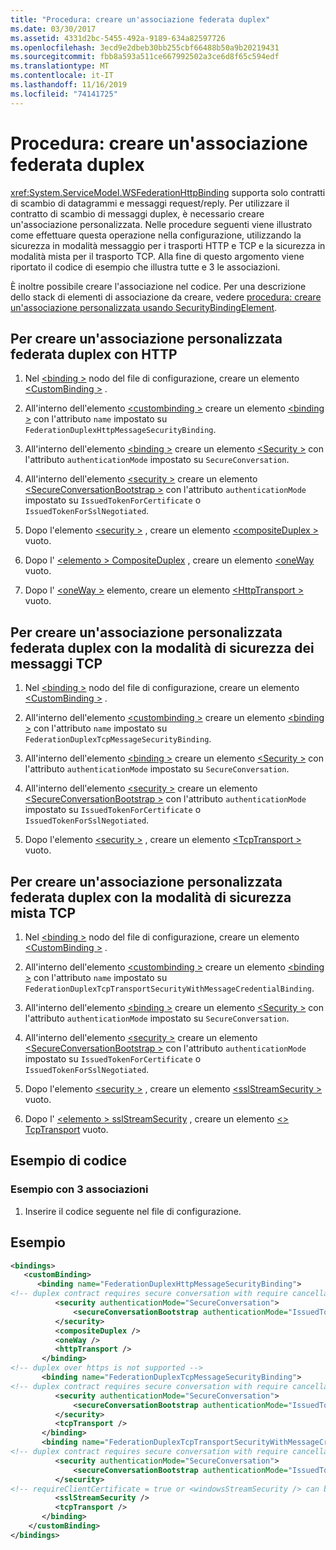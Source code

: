 ```yaml
---
title: "Procedura: creare un'associazione federata duplex"
ms.date: 03/30/2017
ms.assetid: 4331d2bc-5455-492a-9189-634a82597726
ms.openlocfilehash: 3ecd9e2dbeb30bb255cbf66488b50a9b20219431
ms.sourcegitcommit: fbb8a593a511ce667992502a3ce6d8f65c594edf
ms.translationtype: MT
ms.contentlocale: it-IT
ms.lasthandoff: 11/16/2019
ms.locfileid: "74141725"
---
```

# <a name="how-to-create-a-duplex-federated-binding"></a>Procedura: creare un'associazione federata duplex

<xref:System.ServiceModel.WSFederationHttpBinding> supporta solo contratti di scambio di datagrammi e messaggi request/reply. Per utilizzare il contratto di scambio di messaggi duplex, è necessario creare un'associazione personalizzata. Nelle procedure seguenti viene illustrato come effettuare questa operazione nella configurazione, utilizzando la sicurezza in modalità messaggio per i trasporti HTTP e TCP e la sicurezza in modalità mista per il trasporto TCP. Alla fine di questo argomento viene riportato il codice di esempio che illustra tutte e 3 le associazioni.

È inoltre possibile creare l'associazione nel codice. Per una descrizione dello stack di elementi di associazione da creare, vedere [procedura: creare un'associazione personalizzata usando SecurityBindingElement](../../../../docs/framework/wcf/feature-details/how-to-create-a-custom-binding-using-the-securitybindingelement.md).

## <a name="to-create-a-duplex-federated-custom-binding-with-http"></a>Per creare un'associazione personalizzata federata duplex con HTTP

1. Nel [\<binding >](../../../../docs/framework/configure-apps/file-schema/wcf/bindings.md) nodo del file di configurazione, creare un elemento [\<CustomBinding >](../../../../docs/framework/configure-apps/file-schema/wcf/custombinding.md) .

2. All'interno dell'elemento [\<custombinding >](../../../../docs/framework/configure-apps/file-schema/wcf/custombinding.md) creare un elemento [\<binding >](../../configure-apps/file-schema/wcf/bindings.md) con l'attributo `name` impostato su `FederationDuplexHttpMessageSecurityBinding`.

3. All'interno dell'elemento [\<binding >](../../configure-apps/file-schema/wcf/bindings.md) creare un elemento [\<Security >](../../../../docs/framework/configure-apps/file-schema/wcf/security-of-custombinding.md) con l'attributo `authenticationMode` impostato su `SecureConversation`.

4. All'interno dell'elemento [\<security >](../../../../docs/framework/configure-apps/file-schema/wcf/security-of-custombinding.md) creare un elemento [\<SecureConversationBootstrap >](../../../../docs/framework/configure-apps/file-schema/wcf/secureconversationbootstrap.md) con l'attributo `authenticationMode` impostato su `IssuedTokenForCertificate` o `IssuedTokenForSslNegotiated`.

5. Dopo l'elemento [\<security >](../../../../docs/framework/configure-apps/file-schema/wcf/security-of-custombinding.md) , creare un elemento [\<compositeDuplex >](../../../../docs/framework/configure-apps/file-schema/wcf/compositeduplex.md) vuoto.

6. Dopo l' [\<elemento > CompositeDuplex](../../../../docs/framework/configure-apps/file-schema/wcf/compositeduplex.md) , creare un elemento [\<oneWay](../../../../docs/framework/configure-apps/file-schema/wcf/oneway.md) vuoto.

7. Dopo l' [\<oneWay >](../../../../docs/framework/configure-apps/file-schema/wcf/oneway.md) elemento, creare un elemento [\<HttpTransport >](../../../../docs/framework/configure-apps/file-schema/wcf/httptransport.md) vuoto.

## <a name="to-create-a-duplex-federated-custom-binding-with-tcp-message-security-mode"></a>Per creare un'associazione personalizzata federata duplex con la modalità di sicurezza dei messaggi TCP

1. Nel [\<binding >](../../../../docs/framework/configure-apps/file-schema/wcf/bindings.md) nodo del file di configurazione, creare un elemento [\<CustomBinding >](../../../../docs/framework/configure-apps/file-schema/wcf/custombinding.md) .

2. All'interno dell'elemento [\<custombinding >](../../../../docs/framework/configure-apps/file-schema/wcf/custombinding.md) creare un elemento [\<binding >](../../configure-apps/file-schema/wcf/bindings.md) con l'attributo `name` impostato su `FederationDuplexTcpMessageSecurityBinding`.

3. All'interno dell'elemento [\<binding >](../../configure-apps/file-schema/wcf/bindings.md) creare un elemento [\<Security >](../../../../docs/framework/configure-apps/file-schema/wcf/security-of-custombinding.md) con l'attributo `authenticationMode` impostato su `SecureConversation`.

4. All'interno dell'elemento [\<security >](../../../../docs/framework/configure-apps/file-schema/wcf/security-of-custombinding.md) creare un elemento [\<SecureConversationBootstrap >](../../../../docs/framework/configure-apps/file-schema/wcf/secureconversationbootstrap.md) con l'attributo `authenticationMode` impostato su `IssuedTokenForCertificate` o `IssuedTokenForSslNegotiated`.

5. Dopo l'elemento [\<security >](../../../../docs/framework/configure-apps/file-schema/wcf/security-of-custombinding.md) , creare un elemento [\<TcpTransport >](../../../../docs/framework/configure-apps/file-schema/wcf/tcptransport.md) vuoto.

## <a name="to-create-a-duplex-federated-custom-binding-with-tcp-mixed-security-mode"></a>Per creare un'associazione personalizzata federata duplex con la modalità di sicurezza mista TCP

1. Nel [\<binding >](../../../../docs/framework/configure-apps/file-schema/wcf/bindings.md) nodo del file di configurazione, creare un elemento [\<CustomBinding >](../../../../docs/framework/configure-apps/file-schema/wcf/custombinding.md) .

2. All'interno dell'elemento [\<custombinding >](../../../../docs/framework/configure-apps/file-schema/wcf/custombinding.md) creare un elemento [\<binding >](../../configure-apps/file-schema/wcf/bindings.md) con l'attributo `name` impostato su `FederationDuplexTcpTransportSecurityWithMessageCredentialBinding`.

3. All'interno dell'elemento [\<binding >](../../configure-apps/file-schema/wcf/bindings.md) creare un elemento [\<Security >](../../../../docs/framework/configure-apps/file-schema/wcf/security-of-custombinding.md) con l'attributo `authenticationMode` impostato su `SecureConversation`.

4. All'interno dell'elemento [\<security >](../../../../docs/framework/configure-apps/file-schema/wcf/security-of-custombinding.md) creare un elemento [\<SecureConversationBootstrap >](../../../../docs/framework/configure-apps/file-schema/wcf/secureconversationbootstrap.md) con l'attributo `authenticationMode` impostato su `IssuedTokenForCertificate` o `IssuedTokenForSslNegotiated`.

5. Dopo l'elemento [\<security >](../../../../docs/framework/configure-apps/file-schema/wcf/security-of-custombinding.md) , creare un elemento [\<sslStreamSecurity >](../../../../docs/framework/configure-apps/file-schema/wcf/sslstreamsecurity.md) vuoto.

6. Dopo l' [\<elemento > sslStreamSecurity](../../../../docs/framework/configure-apps/file-schema/wcf/sslstreamsecurity.md) , creare un elemento [\<> TcpTransport](../../../../docs/framework/configure-apps/file-schema/wcf/tcptransport.md) vuoto.

## <a name="code-sample"></a>Esempio di codice

### <a name="sample-with-3-bindings"></a>Esempio con 3 associazioni

1. Inserire il codice seguente nel file di configurazione.

## <a name="example"></a>Esempio

```xml
<bindings>
   <customBinding>
      <binding name="FederationDuplexHttpMessageSecurityBinding">
<!-- duplex contract requires secure conversation with require cancellation = true -->
          <security authenticationMode="SecureConversation">
              <secureConversationBootstrap authenticationMode="IssuedTokenForSslNegotiated" />
          </security>
          <compositeDuplex />
          <oneWay />
          <httpTransport />
       </binding>
<!-- duplex over https is not supported -->
       <binding name="FederationDuplexTcpMessageSecurityBinding">
<!-- duplex contract requires secure conversation with require cancellation = true -->
          <security authenticationMode="SecureConversation">
              <secureConversationBootstrap authenticationMode="IssuedTokenForSslNegotiated" />
          </security>
          <tcpTransport />
       </binding>
       <binding name="FederationDuplexTcpTransportSecurityWithMessageCredentialsBinding">
<!-- duplex contract requires secure conversation with require cancellation = true -->
          <security authenticationMode="SecureConversation">
              <secureConversationBootstrap authenticationMode="IssuedTokenOverTransport" />
          </security>
<!-- requireClientCertificate = true or <windowsStreamSecurity /> can be used, but does not make sense for most scenarios -->
          <sslStreamSecurity />
          <tcpTransport />
       </binding>
    </customBinding>
</bindings>
```
